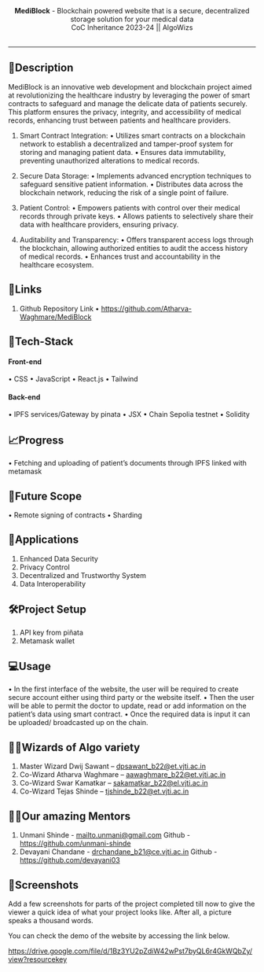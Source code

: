 <div align="center">
   <strong>MediBlock</strong> - Blockchain powered website that is a secure, decentralized storage solution for your medical data<br>
  CoC Inheritance 2023-24 || AlgoWizs <br> <br>
</div>
<hr>


## 📝Description

MediBlock is an innovative web development and blockchain project aimed at revolutionizing the healthcare industry by leveraging the power of smart contracts to safeguard and manage the delicate data of patients securely. This platform ensures the privacy, integrity, and accessibility of medical records, enhancing trust between patients and healthcare providers.

1.	Smart Contract Integration:
•	Utilizes smart contracts on a blockchain network to establish a decentralized and tamper-proof system for storing and managing patient data.
•	Ensures data immutability, preventing unauthorized alterations to medical records.

2.	Secure Data Storage:
•	Implements advanced encryption techniques to safeguard sensitive patient information.
•	Distributes data across the blockchain network, reducing the risk of a single point of failure.

3.	Patient Control:
•	Empowers patients with control over their medical records through private keys.
•	Allows patients to selectively share their data with healthcare providers, ensuring privacy.

4.	Auditability and Transparency:
•	Offers transparent access logs through the blockchain, allowing authorized entities to audit the access history of medical records.
•	Enhances trust and accountability in the healthcare ecosystem.


## 🔗Links

1.	Github Repository Link
•	https://github.com/Atharva-Waghmare/MediBlock


## 🤖Tech-Stack

#### Front-end
•	CSS
•	JavaScript
•	React.js
•	Tailwind

#### Back-end
•	IPFS services/Gateway by pinata 
•	JSX
• Chain Sepolia testnet 
•	Solidity

## 📈Progress

•	Fetching and uploading of patient’s documents through IPFS linked with metamask

## 🔮Future Scope

•	Remote signing of contracts
•	Sharding

## 💸Applications

1.  Enhanced Data Security
2.	Privacy Control
3.	Decentralized and Trustworthy System
4.	Data Interoperability

## 🛠Project Setup

1.	API key from piñata
2.	Metamask wallet

## 💻Usage

•	In the first interface of the website, the user will be required to create secure account either using third party or the website itself.
•	Then the user will be able to permit the doctor to update, read or add information on the patient’s data using smart contract.
•	Once the required data is input it can be uploaded/ broadcasted up on the chain.


## 👨‍💻Wizards of Algo variety


1.	Master Wizard Dwij Sawant – dpsawant_b22@et.vjti.ac.in
2.	Co-Wizard Atharva Waghmare – aawaghmare_b22@et.vjti.ac.in
3.	Co-Wizard Swar Kamatkar – sakamatkar_b22@el.vjti.ac.in
4.	Co-Wizard Tejas Shinde – tjshinde_b22@et.vjti.ac.in 


## 👨‍🏫Our amazing Mentors

1.	Unmani Shinde - mailto.unmani@gmail.com
       Github - https://github.com/unmani-shinde
2.	Devayani Chandane - drchandane_b21@ce.vjti.ac.in
       Github - https://github.com/devayani03

## 📱Screenshots
Add a few screenshots for parts of the project completed till now to give the viewer a quick idea of what your project looks like. After all, a picture speaks a thousand words.

You can check the demo of the website by accessing the link below.

https://drive.google.com/file/d/1Bz3YU2pZdiW42wPst7byQL6r4GkWQbZy/view?resourcekey


